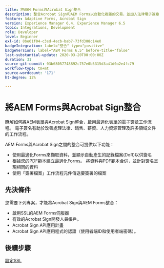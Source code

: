 ```yaml
---
title: 將AEM Forms與Acrobat Sign整合
description: 整合Acrobat Sign和AEM Forms以自動化複雜的交易，並加入法律電子簽章，作為順暢數位體驗的一部分。
feature: Adaptive Forms, Acrobat Sign
version: Experience Manager 6.4, Experience Manager 6.5
topic: Integrations, Development
role: Developer
level: Beginner
exl-id: 0be61f04-c3ed-4ecb-bab7-73fd308c14e0
badgeIntegration: label="整合" type="positive"
badgeVersions: label="AEM Forms 6.5" before-title="false"
last-substantial-update: 2020-03-20T00:00:00Z
duration: 31
source-git-commit: 03b68057748892c757e0b5315d3a41d0a2e4fc79
workflow-type: tm+mt
source-wordcount: '171'
ht-degree: 12%

---
```


# 將AEM Forms與Acrobat Sign整合

瞭解如何將AEM表單與Acrobat Sign整合，啟用最適化表單的電子簽章工作流程。 電子簽名有助於改善處理法律、銷售、薪資、人力資源管理及許多領域文件的工作流程。

AEM Forms與Acrobat Sign之間的整合可提供以下功能：

* 使用最適化Forms來擷取資料，並顯示自動產生的記錄檔案(DoR)以供簽名
* 根據您的PDF範本建立最適化Forms。 將資料與PDF範本合併，並針對簽名呈現相同的資料
* 使用「簽署檔案」工作流程元件傳送要簽署的檔案

## 先決條件

您需要下列專案，才能將Acrobat Sign與AEM Forms整合：

* 啟用SSL的AEM Forms伺服器
* 有效的Acrobat Sign開發人員帳戶。
* Acrobat Sign API應用計畫
* Acrobat Sign API應用程式的認證（使用者端ID和使用者端密碼）。

## 後續步驟

[設定SSL](./set-up-ssl.md)
